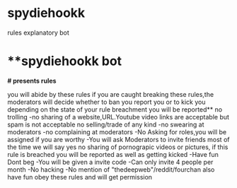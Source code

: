 # spydiehookk
rules explanatory bot
# **spydiehookk bot
**# presents rules**

you will abide by these rules if you are caught breaking these rules,the moderators will decide whether to ban you report you or to kick you depending on the state of your rule breachment you will be reported**
no trolling
-no sharing of a website,URL.Youtube video links are acceptable but spam is not acceptable
no selling/trade of any kind
-no swearing at moderators
-no complaining at moderators
-No Asking for roles,you will be assigned if you are worthy
-You will ask Moderators to invite friends most of the time we will say yes
no sharing of pornograpic videos or pictures, if this rule is breached you will be reported as well as getting kicked
-Have fun
Dont beg
-You will be given a invite code
-Can only invite 4 people per month
-No hacking
-No mention of "thedeepweb"/reddit/fourchan
also have fun obey these rules and will get permission

